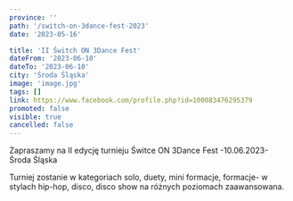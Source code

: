 ```yaml
---
province: ''
path: '/switch-on-3dance-fest-2023'
date: '2023-05-16'

title: 'II Świtch ON 3Dance Fest'
dateFrom: '2023-06-10'
dateTo: '2023-06-10'
city: 'Środa Śląska'
image: 'image.jpg'
tags: []
link: https://www.facebook.com/profile.php?id=100083476295379
promoted: false
visible: true
cancelled: false
---
```

Zapraszamy na II edycję turnieju Świtce ON 3Dance Fest -10.06.2023- Środa Śląska

Turniej zostanie w kategoriach solo, duety, mini formacje, formacje- w stylach hip-hop, disco, disco show na różnych poziomach zaawansowana. 
